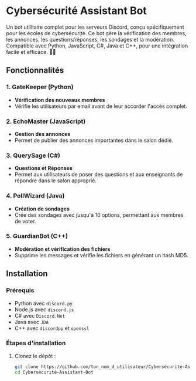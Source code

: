 # Cybersécurité Assistant Bot

Un bot utilitaire complet pour les serveurs Discord, conçu spécifiquement pour les écoles de cybersécurité. Ce bot gère la vérification des membres, les annonces, les questions/réponses, les sondages et la modération. Compatible avec Python, JavaScript, C#, Java et C++, pour une intégration facile et efficace. 🚀🔐

## Fonctionnalités

### 1. GateKeeper (Python)
- **Vérification des nouveaux membres**
- Vérifie les utilisateurs par email avant de leur accorder l'accès complet.

### 2. EchoMaster (JavaScript)
- **Gestion des annonces**
- Permet de publier des annonces importantes dans le salon dédié.

### 3. QuerySage (C#)
- **Questions et Réponses**
- Permet aux utilisateurs de poser des questions et aux enseignants de répondre dans le salon approprié.

### 4. PollWizard (Java)
- **Création de sondages**
- Crée des sondages avec jusqu'à 10 options, permettant aux membres de voter.

### 5. GuardianBot (C++)
- **Modération et vérification des fichiers**
- Supprime les messages et vérifie les fichiers en générant un hash MD5.

## Installation

### Prérequis
- Python avec `discord.py`
- Node.js avec `discord.js`
- C# avec `Discord.Net`
- Java avec `JDA`
- C++ avec `discordpp` et `openssl`

### Étapes d'installation
1. Clonez le dépôt :
   ```bash
   git clone https://github.com/ton_nom_d_utilisateur/Cybersécurité-Assistant-Bot.git
   cd Cybersécurité-Assistant-Bot
